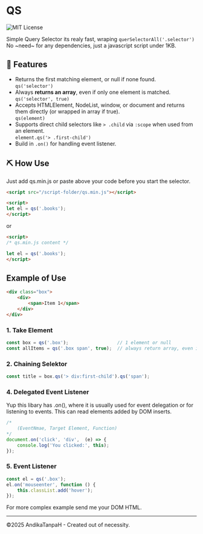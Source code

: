 # QS

![MIT License](https://img.shields.io/badge/license-MIT-blue.svg)

Simple Query Selector its realy fast, wraping `querSelectorAll('.selector')`  
No ~need~ for any dependencies, just a javascript script under 1KB.

## 🚀 Features
- Returns the first matching element, or null if none found.  
  `qs('selector')`
- Always **returns an array**, even if only one element is matched.  
  `qs('selector', true)`
- Accepts HTMLElement, NodeList, window, or document and returns them directly (or wrapped in array if true).  
  `qs(element)`
- Supports direct child selectors like `> .child` via `:scope` when used from an element.  
  `element.qs('> .first-child')`
- Build in `.on()` for handling event listener.

## ⛏️ How Use
Just add qs.min.js or paste above your code before you start the selector.

```html
<script src="/script-folder/qs.min.js"></script>

<script>
let el = qs('.books');
</script>
```

or

```html
<script>
/* qs.min.js content */

let el = qs('.books');
</script>
```

## Example of Use


```html
<div class="box">
    <div>
        <span>Item 1</span>
    </div>
</div>
```

### 1. **Take Element**
```js
const box = qs('.box');                  // 1 element or null
const allItems = qs('.box span', true);  // always return array, even if only 1 element
```

### 2. **Chaining Selektor**
```javascript
const title = box.qs('> div:first-child').qs('span');
```

### 4. **Delegated Event Listener**
Yup this libary has .on(), where it is usually used for event delegation or for listening to events.
This can read elements added by DOM inserts. 
```javascript
/*
    (EventNmae, Target Element, Function)
*/
document.on('click', 'div',  (e) => {
    console.log('You clicked:', this);
});
```

### 5. **Event Listener**
```js
const el = qs('.box');
el.on('mouseenter', function () {
    this.classList.add('hover');
});
```
  
For more complex example send me your DOM HTML.
  
------------

©2025 AndikaTanpaH - Created out of necessity.
